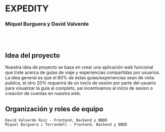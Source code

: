 # EXPEDITY
### Miquel Burguera y David Valverde

<br />
<br />


## Idea del proyecto
Nuestra idea de proyecto se basa en crear una aplicación web funcional que trate acerca de guías de viaje y experiencias compartidas por usuarios. La idea general es que el 80% de estas guías/experiencias sean de vista publica, el otro 20% requerirá de un inicio de sesión por parte del usuario para visualizar la guía al completo, asi incentivamos al inicio de sesion o creación de cuentas en nuestra web.


## Organización y roles de equipo
```
David Valverde Ruiz - Frontend, Backend y BBDD
Miquel Burguera i Torrandell - Frontend, Backend y BBDD
```

